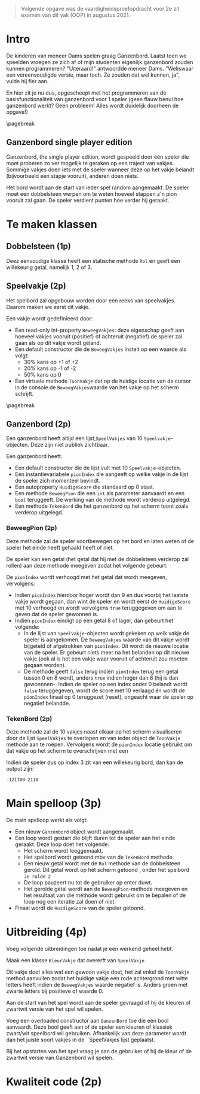 > Volgende opgave was de vaardigheidsproefopdracht voor 2e zit examen van dit vak (OOP) in augustus 2021.

# Intro

De kinderen van meneer Dams spelen graag Ganzenbord. Laatst toen we speelden vroegen ze zich af of mijn studenten eigenlijk ganzenbord zouden kunnen programmeren?
"Uiteraard!" antwoordde meneer Dams. "Weliswaar een vereenvoudigde versie, maar toch. Ze zouden dat wel kunnen, ja", vulde hij fier aan.

En hier zit je nu dus, opgescheept met het programmeren van de basisfunctionaliteit van ganzenbord voor 1 speler (geen flauw benul hoe ganzenbord werkt? Geen probleem! Alles wordt duidelijk doorheen de opgave!)




\pagebreak

## Ganzenbord single player edition

Ganzenbord, the single player edition, wordt gespeeld door één speler die moet proberen zo ver mogelijk te geraken op een traject van vakjes. Sommige vakjes doen iets met de speler wanneer deze op het vakje belandt (bijvoorbeeld een stapje vooruit), anderen doen niets.

Het bord wordt aan de start van ieder spel random aangemaakt. De speler moet een dobbelsteen werpen om te weten hoeveel stappen z'n pion vooruit zal gaan. De speler verdient punten hoe verder hij geraakt.

# Te maken klassen

## Dobbelsteen (1p)

Deez eenvoudige klasse heeft een statische methode ``Rol`` en geeft een willekeurig getal, namelijk 1, 2 of 3. 

##  Speelvakje (2p)

Het spelbord zal opgebouw worden door een reeks van speelvakjes. Daarom maken we eerst dit vakje.

Een vakje wordt gedefinieerd door:

* Een read-only int-property ``BeweegVakjes``: deze eigenschap geeft aan hoeveel vakjes vooruit (positief) of achteruit (negatief) de speler zal gaan als op dit vakje wordt geland.
* Een default constructor die de ``BeweegVakjes`` instelt op een waarde als volgt:
	* 30% kans op +1 of +2
    * 20% kans op -1 of -2
    * 50% kans op 0
* Een virtuele methode ``ToonVakje`` dat op de huidige locatie van de cursor in de console de ``BeweegVakjes``waarde van het vakje op het scherm schrijft. 

\pagebreak

## Ganzenbord (2p)

Een ganzenbord heeft altijd een lijst,``SpeelVakjes`` van 10 ``Speelvakje``-objecten. Deze zijn niet publiek zichtbaar.

Een ganzenbord heeft:

* Een default constructor die de lijst vult met 10 ``Speelvakje``-objecten.
* Een instantievariabele ``pionIndex`` die aangeeft op welke vakje in de lijst de speler zich momenteel bevindt. 
* Een autoproperty ``HuidigeScore`` die standaard op 0 staat.
* Een methode ``BeweegPion`` die een ``int`` als parameter aanvaardt en een ``bool`` teruggeeft. De werking van de methode wordt verderop uitgelegd.
* Een methode ``TekenBord`` die het ganzenbord op het scherm toont zoals verderop uitgelegd.

### BeweegPion (2p)

Deze methode zal de speler voortbewegen op het bord en laten weten of de speler het einde heeft gehaald heeft of niet.

De speler kan een getal (het getal dat hij met de dobbelsteen verderop zal rollen) aan deze methode meegeven zodat het volgende gebeurt:

De ``pionIndex`` wordt verhoogd met het getal dat wordt meegeven, vervolgens: 

* Indien ``pionIndex`` hierdoor hoger wordt dan 9 en dus voorbij het laatste vakje wordt gegaan, dan wint de speler en wordt eerst de ``HuidigeScore`` met 10 verhoogd en wordt vervolgens ``true`` teruggegeven om aan te geven dat de speler gewonnen is.
* Indien ``pionIndex`` eindigt op een getal 8 of lager, dan gebeurt het volgende:
    * In de lijst van ``SpeelVakje``-objecten wordt gekeken op welk vakje de speler is aangekomen. De ``BeweegVakjes`` waarde van dit vakje wordt bijgeteld of afgetrokken van ``pionIndex``. Dit wordt de nieuwe locatie van de speler. Er gebeurt niets meer na het belanden op dit nieuwe vakje (ook al is het een vakje waar vooruit of achteruit zou moeten gegaan worden). 
    * De methode geeft ``false`` terug indien ``pionIndex`` terug een getal tussen 0 en 8 wordt, anders ``true`` indien hoger dan 8 (hij is dan gewonnnen-. Indien de speler op een index onder 0 belandt wordt ``false`` teruggegeven, wordt de score met 10 verlaagd én wordt de ``pionIndex`` finaal op 0 teruggezet (reset), ongeacht waar de speler op negatief belandde.

### TekenBord (2p)

Deze methode zal de 10 vakjes naast elkaar op het scherm visualiseren door de lijst ``SpeelVakjes`` te overlopen en van ieder object de ``ToonVakje`` methode aan te roepen.
Vervolgens wordt de ``pionIndex`` locatie gebruikt om dat vakje op het scherm te overschrijven met een 

Indien de speler dus op index 3 zit van een willekeurig bord, dan kan de output zijn:

```text
-121T00-2110
```



# Main spelloop (3p)

De main spelloop werkt als volgt:

* Een nieuw ``Ganzenbord`` object wordt aangemaakt.
* Een loop wordt gestart die blijft duren tot de speler aan het einde geraakt. Deze loop doet het volgende:
  * Het scherm wordt leeggemaakt.
  * Het spelbord wordt getoond mbv van de ``TekenBord`` methode.
  * Een nieuw getal wordt met de ``Rol`` methode van de dobbelsteen gerold. Dit getal wordt op het scherm getoond , onder het spelbord ``Je rolde 2``
  * De loop pauzeert nu tot de gebruiker op enter duwt.
  * Het gerolde getal wordt aan de  ``BeweegPion``-methode meegeven en het resultaat van die methode wordt gebruikt om te bepalen of de loop nog een iteratie zal doen of niet.
* Finaal wordt de ``HuidigeScore`` van de speler getoond.

# Uitbreiding (4p)

Voeg volgende uitbreidingen toe nadat je een werkend geheel hebt.

Maak een klasse ``KleurVakje`` dat overerft van ``SpeelVakje``

Dit vakje doet alles wat een gewoon vakje doet, het zal enkel de ``ToonVakje`` method aanvullen zodat het huidige vakje een rode achtergrond met witte letters heeft indien de ``BeweegVakjes`` waarde negatief is. Anders groen met zwarte letters bij positieve of waarde  0.

Aan de start van het spel wordt aan de speler gevraagd of hij de kleuren of zwartwit versie van het spel wil spelen.

Voeg een overloaded constructor aan ``GanzenBord`` toe die een bool aanvaardt. Deze bool geeft aan of de speler een kleuren of klassiek zwart/wit speelbord wil gebruiken. Afhankelijk van deze parameter wordt dan het juiste soort vakjes in de ``SpeelVakjes`lijst geplaatst.

Bij het opstarten van het spel vraag je aan de gebruiker of hij de kleur of de zwartwit versie van Ganzenbord wil spelen.

# Kwaliteit code (2p)


